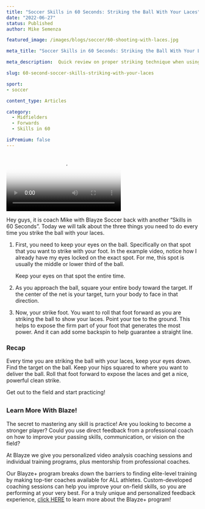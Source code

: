 ```yaml
---
title: "Soccer Skills in 60 Seconds: Striking the Ball With Your Laces"
date: "2022-06-27"
status: Published
author: Mike Semenza

featured_image: /images/blogs/soccer/60-shooting-with-laces.jpg

meta_title: "Soccer Skills in 60 Seconds: Striking the Ball With Your Laces"

meta_description:  Quick review on proper striking technique when using your laces..

slug: 60-second-soccer-skills-striking-with-your-laces

sport:
- soccer

content_type: Articles

category:
  - Midfielders
  - Forwards
  - Skills in 60

isPremium: false
---
```


<video class="mux-video" id="player" poster="https://image.mux.com/5kCjY3dXXUw00nefpHChNCFEdDPPfyg4J4q63PowPC2M/thumbnail.jpg?time=176" controls>
	<source src="https://stream.mux.com/5kCjY3dXXUw00nefpHChNCFEdDPPfyg4J4q63PowPC2M.m3u8" type="video/mp4" />
</video>

Hey guys, it is coach Mike with Blayze Soccer back with another “Skills in 60 Seconds”. Today we will talk about the three things you need to do every time you strike the ball with your laces.

1. First, you need to keep your eyes on the ball. Specifically on that spot that you want to strike with your foot. In the example video, notice how I already have my eyes locked on the exact spot. For me, this spot is usually the middle or lower third of the ball.

   Keep your eyes on that spot the entire time.

2. As you approach the ball, square your entire body toward the target. If the center of the net is your target, turn your body to face in that direction.

3. Now, your strike foot. You want to roll that foot forward as you are striking the ball to show your laces. Point your toe to the ground. This helps to expose the firm part of your foot that generates the most power. And it can add some backspin to help guarantee a straight line.

### Recap

Every time you are striking the ball with your laces, keep your eyes down. Find the target on the ball. Keep your hips squared to where you want to deliver the ball. Roll that foot forward to expose the laces and get a nice, powerful clean strike.

Get out to the field and start practicing!

## <h3>Learn More With Blaze!</h3>

The secret to mastering any skill is practice! Are you looking to become a stronger player? Could you use direct feedback from a professional coach on how to improve your passing skills, communication, or vision on the field?

At Blayze we give you personalized video analysis coaching sessions and individual training programs, plus mentorship from professional coaches.

Our Blayze+ program breaks down the barriers to finding elite-level training by making top-tier coaches available for ALL athletes. Custom-developed coaching sessions can help you improve your on-field skills, so you are performing at your very best. For a truly unique and personalized feedback experience, [click HERE](https://blayze.io/blayze-plus) to learn more about the Blayze+ program!